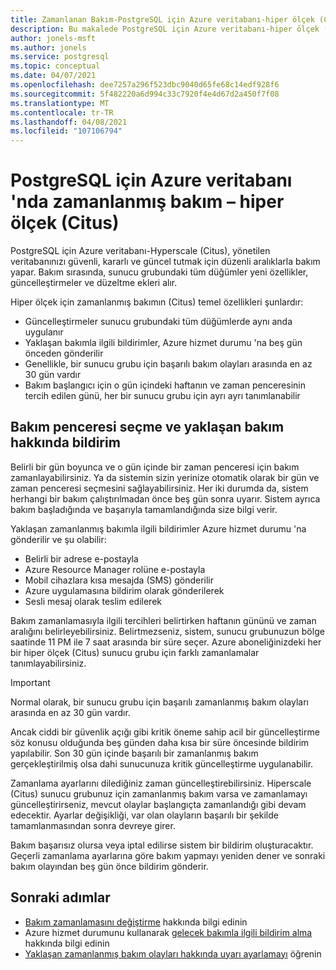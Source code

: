 ```yaml
---
title: Zamanlanan Bakım-PostgreSQL için Azure veritabanı-hiper ölçek (Citus)
description: Bu makalede PostgreSQL için Azure veritabanı-hiper ölçek (Citus) içinde zamanlanmış bakım özelliği açıklanır.
author: jonels-msft
ms.author: jonels
ms.service: postgresql
ms.topic: conceptual
ms.date: 04/07/2021
ms.openlocfilehash: dee7257a296f523dbc9040d65fe68c14edf928f6
ms.sourcegitcommit: 5f482220a6d994c33c7920f4e4d67d2a450f7f08
ms.translationtype: MT
ms.contentlocale: tr-TR
ms.lasthandoff: 04/08/2021
ms.locfileid: "107106794"
---
```

# <a name="scheduled-maintenance-in-azure-database-for-postgresql--hyperscale-citus"></a>PostgreSQL için Azure veritabanı 'nda zamanlanmış bakım – hiper ölçek (Citus)

PostgreSQL için Azure veritabanı-Hyperscale (Citus), yönetilen veritabanınızı güvenli, kararlı ve güncel tutmak için düzenli aralıklarla bakım yapar.  Bakım sırasında, sunucu grubundaki tüm düğümler yeni özellikler, güncelleştirmeler ve düzeltme ekleri alır.

Hiper ölçek için zamanlanmış bakımın (Citus) temel özellikleri şunlardır:

* Güncelleştirmeler sunucu grubundaki tüm düğümlerde aynı anda uygulanır
* Yaklaşan bakımla ilgili bildirimler, Azure hizmet durumu 'na beş gün önceden gönderilir
* Genellikle, bir sunucu grubu için başarılı bakım olayları arasında en az 30 gün vardır
* Bakım başlangıcı için o gün içindeki haftanın ve zaman penceresinin tercih edilen günü, her bir sunucu grubu için ayrı ayrı tanımlanabilir

## <a name="selecting-a-maintenance-window-and-notification-about-upcoming-maintenance"></a>Bakım penceresi seçme ve yaklaşan bakım hakkında bildirim

Belirli bir gün boyunca ve o gün içinde bir zaman penceresi için bakım zamanlayabilirsiniz. Ya da sistemin sizin yerinize otomatik olarak bir gün ve zaman penceresi seçmesini sağlayabilirsiniz. Her iki durumda da, sistem herhangi bir bakım çalıştırılmadan önce beş gün sonra uyarır. Sistem ayrıca bakım başladığında ve başarıyla tamamlandığında size bilgi verir.

Yaklaşan zamanlanmış bakımla ilgili bildirimler Azure hizmet durumu 'na gönderilir ve şu olabilir:

* Belirli bir adrese e-postayla
* Azure Resource Manager rolüne e-postayla
* Mobil cihazlara kısa mesajda (SMS) gönderilir
* Azure uygulamasına bildirim olarak gönderilerek
* Sesli mesaj olarak teslim edilerek

Bakım zamanlamasıyla ilgili tercihleri belirtirken haftanın gününü ve zaman aralığını belirleyebilirsiniz. Belirtmezseniz, sistem, sunucu grubunuzun bölge saatinde 11 PM ile 7 saat arasında bir süre seçer. Azure aboneliğinizdeki her bir hiper ölçek (Citus) sunucu grubu için farklı zamanlamalar tanımlayabilirsiniz.

> [!IMPORTANT]
> Normal olarak, bir sunucu grubu için başarılı zamanlanmış bakım olayları arasında en az 30 gün vardır.
>
> Ancak ciddi bir güvenlik açığı gibi kritik öneme sahip acil bir güncelleştirme söz konusu olduğunda beş günden daha kısa bir süre öncesinde bildirim yapılabilir. Son 30 gün içinde başarılı bir zamanlanmış bakım gerçekleştirilmiş olsa dahi sunucunuza kritik güncelleştirme uygulanabilir.

Zamanlama ayarlarını dilediğiniz zaman güncelleştirebilirsiniz. Hiperscale (Citus) sunucu grubunuz için zamanlanmış bakım varsa ve zamanlamayı güncelleştirirseniz, mevcut olaylar başlangıçta zamanlandığı gibi devam edecektir. Ayarlar değişikliği, var olan olayların başarılı bir şekilde tamamlanmasından sonra devreye girer.

Bakım başarısız olursa veya iptal edilirse sistem bir bildirim oluşturacaktır.
Geçerli zamanlama ayarlarına göre bakım yapmayı yeniden dener ve sonraki bakım olayından beş gün önce bildirim gönderir.

## <a name="next-steps"></a>Sonraki adımlar

* [Bakım zamanlamasını değiştirme](howto-hyperscale-maintenance.md) hakkında bilgi edinin
* Azure hizmet durumunu kullanarak [gelecek bakımla ilgili bildirim alma](../service-health/service-notifications.md) hakkında bilgi edinin
* [Yaklaşan zamanlanmış bakım olayları hakkında uyarı ayarlamayı](../service-health/resource-health-alert-monitor-guide.md) öğrenin
